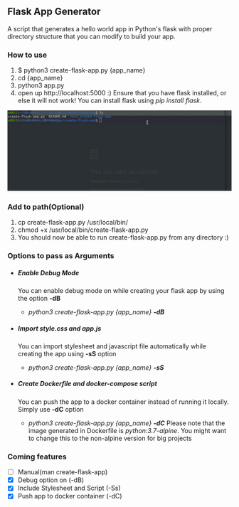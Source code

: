 ## Flask App Generator

A script that generates a hello world app in Python's flask with proper directory structure that you can modify to build your app.

### How to use
1. $ python3 create-flask-app.py {app_name}
2. cd {app_name}
3. python3 app.py
4. open up http://localhost:5000 :)
Ensure that you have flask installed, or else it will not work! You can install flask using _pip install flask_.

![](create-flask-app.gif)

### Add to path(Optional)
1. cp create-flask-app.py /usr/local/bin/
2. chmod +x /usr/local/bin/create-flask-app.py
3. You should now be able to run create-flask-app.py from any directory :)

### Options to pass as Arguments
- ##### Enable Debug Mode
    You can enable debug mode on while creating your flask app by using the option **-dB**
    - *python3 create-flask-app.py {app_name} **-dB***


- ##### Import style.css and app.js
    You can import stylesheet and javascript file automatically while creating the app using **-sS** option
    - *python3 create-flask-app.py {app_name} **-sS***


- ##### Create Dockerfile and docker-compose script
    You can push the app to a docker container instead of running it locally. Simply use **-dC** option
    - *python3 create-flask-app.py {app_name} **-dC***
    Please note that the image generated in Dockerfile is *python:3.7-alpine*. You might want to change this to the non-alpine version for big projects

### Coming features
- [ ] Manual(man create-flask-app)
- [x] Debug option on (-dB)
- [x] Include Stylesheet and Script (-Ss)
- [x] Push app to docker container (-dC)
